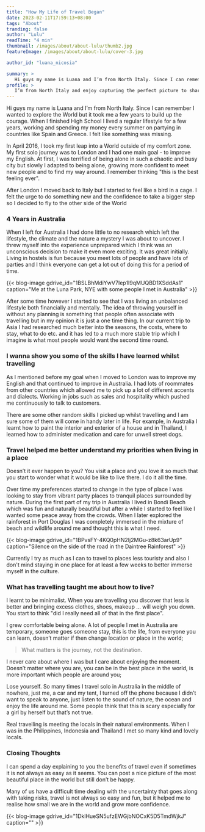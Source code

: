 ```yaml
---
title: "How My Life of Travel Began"
date: 2023-02-11T17:59:13+08:00
tags: "About"
tranding: false
author: "Lulu"
readTime: "4 min"
thumbnail: /images/about/about-lulu/thumb2.jpg
featureImage: /images/about/about-lulu/cover-3.jpg

author_id: "luana_nicosia"

summary: >
   Hi guys my name is Luana and I’m from North Italy. Since I can remember I wanted to explore the World.
profile: >
   I’m from North Italy and enjoy capturing the perfect picture to share. Since I can remember I wanted to explore the World but it took me a few years to build up the courage. When I finished High School I lived a regular lifestyle.
---
```


Hi guys my name is Luana and I’m from North Italy. Since I can remember I wanted to explore the World but it took me a few years to build up the courage. When I finished High School I lived a regular lifestyle for a few years, working and spending my money every summer on partying in countries like Spain and Greece. I felt like something was missing.

In April 2016, I took my first leap into a World outside of my comfort zone.  My first solo journey was to London and I had one main goal - to improve my English. At first, I was terrified of being alone in such a chaotic and busy city but slowly I adapted to being alone, growing more confident to meet new people and to find my way around. I remember thinking "this is the best feeling ever".

After London I moved back to Italy but I started to feel like a bird in a cage. I felt the urge to do something new and the confidence to take a bigger step so I decided to fly to the other side of the World

### 4 Years in Australia

When I left for Australia I had done little to no research which left the lifestyle, the climate and the nature a mystery I was about to uncover. I threw myself into the experience unprepared which I think was an unconscious decision to make it even more exciting. It was great initially. Living in hostels is fun because you meet lots of people and have lots of parties and I think everyone can get a lot out of doing this for a period of time.

{{< blog-image gdrive_id="1BSLBhMdiYwV7Iep1I9qMUQBD1XSddAs1" caption="Me at the Luna Park, NYE with some people I met in Australia" >}}

After some time however I started to see that I was living an unbalanced lifestyle both financially and mentally. The idea of throwing yourself in without any planning is something that people often associate with travelling but in my opinion it is just a one time thing. In our current trip to Asia I had researched much better into the seasons, the costs, where to stay, what to do etc. and it has led to a much more stable trip which I imagine is what most people would want the second time round.

### I wanna show you some of the skills I have learned whilst travelling

As I mentioned before my goal when I moved to London was to improve my English and that continued to improve in Australia. I had lots of roommates from other countries which allowed me to pick up a lot of different accents and dialects. Working in jobs such as sales and hospitality which pushed me continuously to talk to customers. 

There are some other random skills I picked up whilst travelling and I am sure some of them will come in handy later in life. For example, in Australia I learnt how to paint the interior and exterior of a house and in Thailand, I learned how to administer medication and care for unwell street dogs. 

### Travel helped me better understand my priorities when living in a place

Doesn’t it ever happen to you? You visit a place and you love it so much that you start to wonder what it would be like to live there. I do it all the time.

Over time my preferences started to change in the type of place I was looking to stay from vibrant party places to tranquil places surrounded by nature. During the first part of my trip in Australia I lived in Bondi Beach which was fun and naturally beautiful but after a while I started to feel like I wanted some peace away from the crowds. When I later explored the rainforest in Port Douglas I was completely immersed in the mixture of beach and wildlife around me and thought this is what I need.

{{< blog-image gdrive_id="1BPvsFY-4KQ0pHN2Ij2MGu-z8k63arUp9" caption="Silence on the side of the road in the Daintree Rainforest" >}}

Currently I try as much as I can to travel to places less touristy and also I don't mind staying in one place for at least a few weeks to better immerse myself in the culture. 

### What has travelling taught me about how to live?

I learnt to be minimalist. When you are travelling you discover that less is better and bringing excess clothes, shoes, makeup ... will weigh you down. You start to think "did I really need all of that in the first place".

I grew comfortable being alone. A lot of people I met in Australia are temporary, someone goes someone stay, this is the life, from everyone you can learn, doesn’t matter if then change location or place in the world;

>What matters is the journey, not the destination. 

I never care about where I was but I care about enjoying the moment. Doesn’t matter where you are, you can be in the best place in the world, is more important which people are around you;

Lose yourself. So many times I travel solo in Australia in the middle of nowhere, just me, a car and my tent, I turned off the phone because I didn’t want to speak to anyone, just listen to the sound of nature, the ocean and enjoy the life around me. Some people think that this is scary especially for a girl by herself but that’s not true. 

Real travelling is meeting the locals in their natural environments. When I was in the Philippines, Indonesia and Thailand I met so many kind and lovely locals.

### Closing Thoughts

I can spend a day explaining to you the benefits of travel even if sometimes it is not always as easy as it seems. You can post a nice picture of the most beautiful place in the world but still don’t be happy. 


Many of us have a difficult time dealing with the uncertainty that goes along with taking risks, travel is not always so easy and fun, but it helped me to realise how small we are in the world and grow more confidence.

{{< blog-image gdrive_id="1DklHueSN5ufzEWGjbNOCxK5D5TmdWjkJ" caption="" >}}
